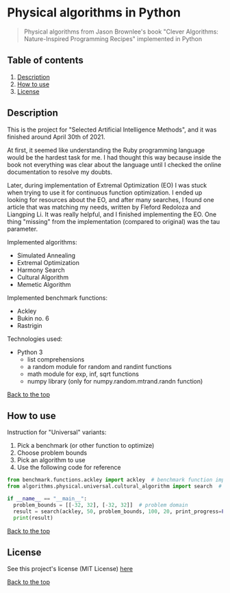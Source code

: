 # Physical algorithms in Python

> Physical algorithms from Jason Brownlee's book "Clever Algorithms: Nature-Inspired Programming Recipes"
> implemented in Python

## Table of contents

1. [Description](#description)
2. [How to use](#how-to-use)
3. [License](#license)

## Description

This is the project for "Selected Artificial Intelligence Methods", 
and it was finished around April 30th of 2021.

At first, it seemed like understanding the Ruby programming language would be the hardest task for me.
I had thought this way because inside the book not everything was clear about the language
until I checked the online documentation to resolve my doubts.

Later, during implementation of Extremal Optimization (EO) I was stuck
when trying to use it for continuous function optimization.
I ended up looking for resources about the EO, and after many searches,
I found one article that was matching my needs, written by Fleford Redoloza and Liangping Li.
It was really helpful, and I finished implementing the EO.
One thing "missing" from the implementation (compared to original) was the tau parameter.

Implemented algorithms:
- Simulated Annealing
- Extremal Optimization
- Harmony Search
- Cultural Algorithm
- Memetic Algorithm

Implemented benchmark functions:
- Ackley
- Bukin no. 6
- Rastrigin

Technologies used:
- Python 3
    - list comprehensions
    - a random module for random and randint functions
    - math module for exp, inf, sqrt functions
    - numpy library (only for numpy.random.mtrand.randn function)

[Back to the top](#physical-algorithms-in-python)

## How to use

Instruction for "Universal" variants:

1. Pick a benchmark (or other function to optimize)
2. Choose problem bounds
3. Pick an algorithm to use
4. Use the following code for reference

```python
from benchmark.functions.ackley import ackley  # benchmark function import
from algorithms.physical.universal.cultural_algorithm import search  # algorithm import

if __name__ == "__main__":
  problem_bounds = [[-32, 32], [-32, 32]]  # problem domain
  result = search(ackley, 50, problem_bounds, 100, 20, print_progress=False)
  print(result)

```

[Back to the top](#physical-algorithms-in-python)

## License

See this project's license (MIT License) [here](LICENSE)

[Back to the top](#physical-algorithms-in-python)
